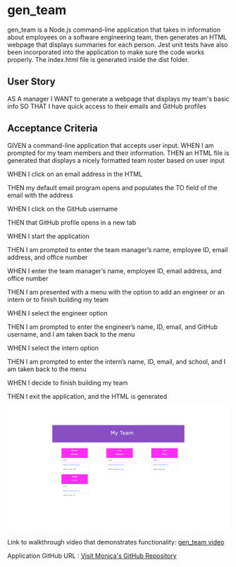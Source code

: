 # gen_team
gen_team is a Node.js command-line application that takes in information about employees on a software engineering team, then generates an HTML webpage that displays summaries for each person. Jest unit tests have also been incorporated into the application to make sure the code works properly. The index.html file is generated inside the dist folder. 

## User Story

AS A manager
I WANT to generate a webpage that displays my team's basic info
SO THAT I have quick access to their emails and GitHub profiles


## Acceptance Criteria

GIVEN a command-line application that accepts user input.
WHEN I am prompted for my team members and their information.
THEN an HTML file is generated that displays a nicely formatted team roster based on user input

WHEN I click on an email address in the HTML

THEN my default email program opens and populates the TO field of the email with the address

WHEN I click on the GitHub username

THEN that GitHub profile opens in a new tab

WHEN I start the application

THEN I am prompted to enter the team manager’s name, employee ID, email address, and office number

WHEN I enter the team manager’s name, employee ID, email address, and office number

THEN I am presented with a menu with the option to add an engineer or an intern or to finish building my team

WHEN I select the engineer option

THEN I am prompted to enter the engineer’s name, ID, email, and GitHub username, and I am taken back to the menu

WHEN I select the intern option

THEN I am prompted to enter the intern’s name, ID, email, and school, and I am taken back to the menu

WHEN I decide to finish building my team

THEN I exit the application, and the HTML is generated


<img src="./images/gen_team.png" alt="team_index.html" />


Link to walkthrough video that demonstrates functionality: <a href= "https://drive.google.com/file/d/14Xq1RjacY6APAc3f1qu9QaoLk-Hhi4_F/view?usp=sharing">gen_team video</a> 

Application GitHub URL : <a href= "https://github.com/monicadolce/gen_team">Visit Monica's GitHub Repository</a> 
